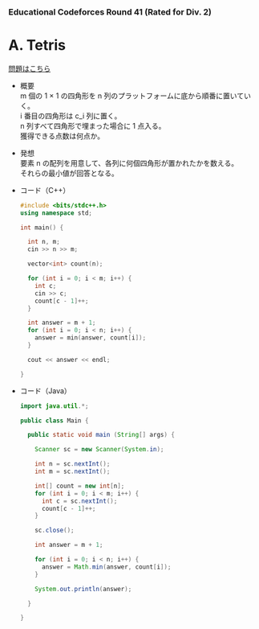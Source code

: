 ### Educational Codeforces Round 41 (Rated for Div. 2)

# A. Tetris

  [問題はこちら](https://codeforces.com/problemset/problem/961/A)
  
- 概要<br>
  m 個の 1 × 1 の四角形を n 列のプラットフォームに底から順番に置いていく。<br>
  i 番目の四角形は c_i 列に置く。<br>
  n 列すべて四角形で埋まった場合に 1 点入る。<br>
  獲得できる点数は何点か。
  
  
- 発想<br>
  要素 n の配列を用意して、各列に何個四角形が置かれたかを数える。<br>
  それらの最小値が回答となる。
  
  
- コード（C++）

  ```cpp
  #include <bits/stdc++.h>
  using namespace std;

  int main() {

    int n, m;
    cin >> n >> m;

    vector<int> count(n);

    for (int i = 0; i < m; i++) {
      int c;
      cin >> c;
      count[c - 1]++;
    }

    int answer = m + 1;
    for (int i = 0; i < n; i++) {
      answer = min(answer, count[i]);
    }

    cout << answer << endl;

  }
  ```
  
- コード（Java）

  ```java
  import java.util.*;

  public class Main {

    public static void main (String[] args) {

      Scanner sc = new Scanner(System.in);

      int n = sc.nextInt();
      int m = sc.nextInt();

      int[] count = new int[n];
      for (int i = 0; i < m; i++) {
        int c = sc.nextInt();
        count[c - 1]++;
      }

      sc.close();

      int answer = m + 1;

      for (int i = 0; i < n; i++) {
        answer = Math.min(answer, count[i]);
      }

      System.out.println(answer);

    }

  }
  ```
    